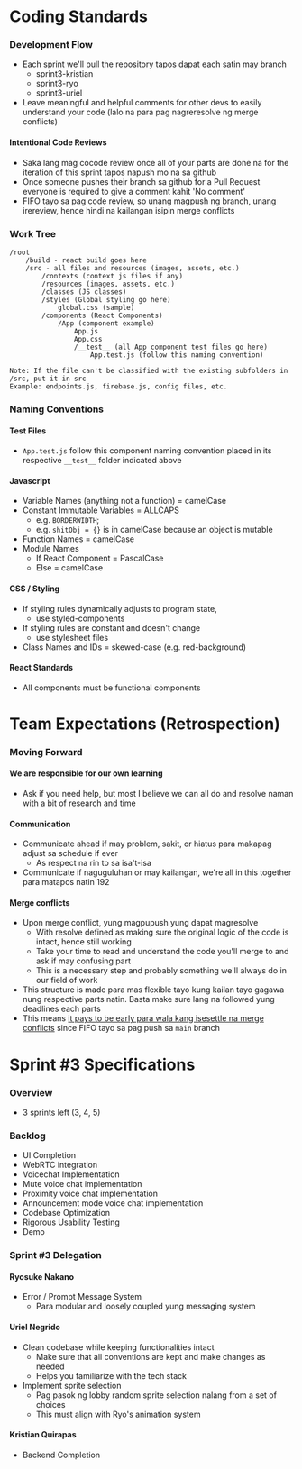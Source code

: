 # Coding Standards


### Development Flow

- Each sprint we'll pull the repository tapos dapat each satin may branch
	- sprint3-kristian
	- sprint3-ryo
	- sprint3-uriel
- Leave meaningful and helpful comments for other devs to easily understand your code (lalo na para pag nagreresolve ng merge conflicts)

#### Intentional Code Reviews
- Saka lang mag cocode review once all of your parts are done na for the iteration of this sprint tapos napush mo na sa github
- Once someone pushes their branch sa github for a Pull Request everyone is required to give a comment kahit 'No comment'
- FIFO tayo sa pag code review, so unang magpush ng branch, unang irereview, hence hindi na kailangan isipin merge conflicts

### Work Tree

```
/root
	/build - react build goes here
	/src - all files and resources (images, assets, etc.)
		/contexts (context js files if any)
		/resources (images, assets, etc.)
		/classes (JS classes)
		/styles (Global styling go here)
			global.css (sample)
		/components (React Components)
			/App (component example)
				App.js
				App.css
				/__test__ (all App component test files go here)
					App.test.js (follow this naming convention)

Note: If the file can't be classified with the existing subfolders in /src, put it in src
Example: endpoints.js, firebase.js, config files, etc.
```


### Naming Conventions

#### Test Files
- `App.test.js` follow this component naming convention placed in its respective `__test__` folder indicated above

#### Javascript

- Variable Names (anything not a function) = camelCase
- Constant Immutable Variables = ALLCAPS
	- e.g. `BORDERWIDTH`;
	- e.g. `shitObj = {}` is in camelCase because an object is mutable
- Function Names = camelCase
- Module Names
	- If React Component = PascalCase
	- Else = camelCase

#### CSS / Styling

- If styling rules dynamically adjusts to program state,
	- use styled-components
- If styling rules are constant and doesn't change
	- use stylesheet files
- Class Names and IDs = skewed-case (e.g. red-background)


#### React Standards

- All components must be functional components


# Team Expectations (Retrospection)

### Moving Forward

#### We are responsible for our own learning
- Ask if you need help, but most I believe we can all do and resolve naman with a bit of research and time

#### Communication
- Communicate ahead if may problem, sakit, or hiatus para makapag adjust sa schedule if ever
	- As respect na rin to sa isa't-isa
- Communicate if naguguluhan or may kailangan, we're all in this together para matapos natin 192

#### Merge conflicts
- Upon merge conflict, yung magpupush yung dapat magresolve
	- With resolve defined as making sure the original logic of the code is intact, hence still working
	- Take your time to read and understand the code you'll merge to and ask if may confusing part
	- This is a necessary step and probably something we'll always do in our field of work
- This structure is made para mas flexible tayo kung kailan tayo gagawa nung respective parts natin. Basta make sure lang na followed yung deadlines each parts
- This means <u>it pays to be early para wala kang isesettle na merge conflicts</u> since FIFO tayo sa pag push sa `main` branch





# Sprint #3 Specifications
### Overview
- 3 sprints left (3, 4, 5)

### Backlog
- UI Completion
- WebRTC integration
- Voicechat Implementation
- Mute voice chat implementation
- Proximity voice chat implementation
- Announcement mode voice chat implementation
- Codebase Optimization
- Rigorous Usability Testing
- Demo

### Sprint #3 Delegation

#### Ryosuke Nakano
- Error / Prompt Message System
	- Para modular and loosely coupled yung messaging system
#### Uriel Negrido
- Clean codebase while keeping functionalities intact
	- Make sure that all conventions are kept and make changes as needed
	- Helps you familiarize with the tech stack
- Implement sprite selection
	- Pag pasok ng lobby random sprite selection nalang from a set of choices
	- This must align with Ryo's animation system
#### Kristian Quirapas
- Backend Completion
